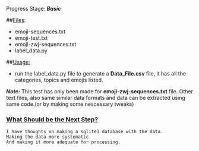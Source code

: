 Progress Stage: <em><strong>Basic</strong></em>

##<u>Files</u>:
- emoji-sequences.txt
- emoji-test.txt
- emoji-zwj-sequences.txt
- label_data.py

##<u>Usage:</u>
- run the label_data.py file to generate a <strong>Data_File.csv</strong> file, it has all the categories, topics and emojis listed.

<em><strong>Note:</strong></em> This test has only been made for <strong>emoji-zwj-sequences.txt</strong> file.
Other text files, also same similar data formats and data can be extracted using same code.(or by making some nescessary tweaks)

### <u>What Should be the Next Step?</u>
	I have thoughts on making a sqlite3 database with the data.
	Making the data more systematic.
	And making it more adequate for processing.